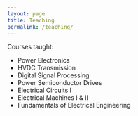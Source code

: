 ```yaml
---
layout: page
title: Teaching
permalink: /teaching/
---
```


Courses taught:
- Power Electronics
- HVDC Transmission
- Digital Signal Processing
- Power Semiconductor Drives
- Electrical Circuits I
- Electrical Machines I & II
- Fundamentals of Electrical Engineering
